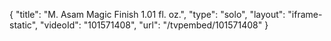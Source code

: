 {
    "title": "M. Asam Magic Finish 1.01 fl. oz.",
    "type": "solo",
    "layout": "iframe-static",
    "videoId": "101571408",
    "url": "\/tvpembed\/101571408"
}